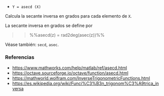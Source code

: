 - `Y = asecd (X)`

Calcula la secante inversa en grados para cada elemento de `X`.

La secante inversa en grados se define por

> > %%asecd(z) = rad2deg(asec(z))%%

Véase también: `secd`, `asec`.

### Referencias

- https://www.mathworks.com/help/matlab/ref/asecd.html
- https://octave.sourceforge.io/octave/function/asecd.html
- https://mathworld.wolfram.com/InverseTrigonometricFunctions.html
- https://es.wikipedia.org/wiki/Funci%C3%B3n_trigonom%C3%A9trica_inversa
